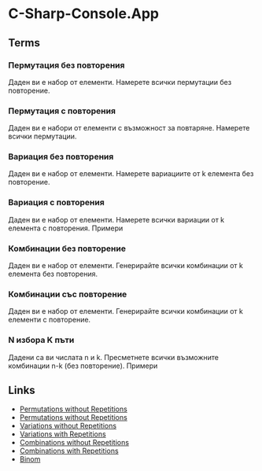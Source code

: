 # C-Sharp-Console.App

## Terms
### Пермутация без повторения
Даден ви е набор от елементи. Намерете всички пермутации без повторение.


### Пермутация с повторения
Даден ви е набори от елементи с възможност за повтаряне. Намерете всички пермутации.


### Вариация без повторения
Даден ви е набор от елементи. Намерете вариациите от k елемента без повторение.


### Вариация с повторения
Даден ви е набор от елементи. Намерете всички вариации от k елемента с повторения.
Примери


### Комбинации без повторение
Даден ви е набор от елементи. Генерирайте всички комбинации от k елемента без повторения.


### Комбинации със повторение
Даден ви е набор от елементи. Генерирайте всички комбинации от k елементи с повторение.


### N избора K пъти
Дадени са ви числата n и k. Пресметнете всички възможните комбинации n-k (без повторение).
Примери

## Links

- [Permutations without Repetitions](https://github.com/cathy-09/C-Sharp-Console.App/tree/main/Permutations%20without%20Repetitions)
- [Permutations without Repetitions](https://github.com/cathy-09/C-Sharp-Console.App/tree/main/Permutations%20with%20Repetitions)
- [Variations without Repetitions](https://github.com/cathy-09/C-Sharp-Console.App/tree/main/Variations%20without%20Repetitions)
- [Variations with Repetitions](https://github.com/cathy-09/C-Sharp-Console.App/tree/main/Variations%20with%20Repetitions)
- [Combinations without Repetitions](https://github.com/cathy-09/C-Sharp-Console.App/tree/main/Combinations%20without%20Repetitions)
- [Combinations with Repetitions](https://github.com/cathy-09/C-Sharp-Console.App/tree/main/Combinations%20with%20Repetitions)
- [Binom](https://github.com/cathy-09/C-Sharp-Console.App/tree/main/Binom)
